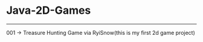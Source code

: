 # Java-2D-Games
-----------------

001 -> Treasure Hunting Game via RyiSnow(this is my first 2d game project)


